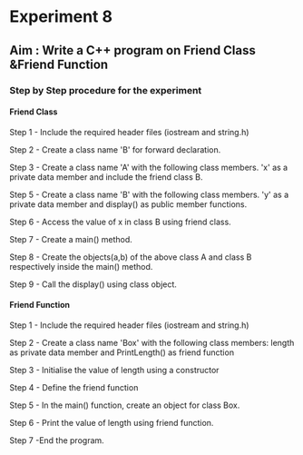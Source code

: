 # Experiment 8
## Aim : Write a C++ program on Friend Class &Friend Function
### Step by Step procedure for the experiment
#### Friend Class
Step 1 - Include the required header files (iostream and string.h)

Step 2 - Create a class name 'B' for forward declaration.

Step 3 - Create a class name 'A' with the following class members. 'x' as a private data member and include the friend class B.

Step 5 - Create a class name 'B' with the following class members. 'y' as a private data member and display() as public member functions.

Step 6 - Access the value of x in class B using friend class.

Step 7 - Create a main() method.

Step 8 - Create the objects(a,b) of the above class A and class B respectively inside the main() method.

Step 9 - Call the display() using class object.

#### Friend Function
Step 1 - Include the required header files (iostream and string.h)

Step 2 - Create a class name 'Box' with the following class members: length as private data member and PrintLength() as friend function

Step 3 - Initialise the value of length using a constructor

Step 4 - Define the friend function

Step 5 - In the main() function, create an object for class Box.

Step 6 - Print the value of length using friend function.

Step 7 -End the program.
